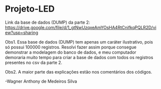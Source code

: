 # Projeto-LED

  Link da base de dados (DUMP) da parte 2: https://drive.google.com/file/d/1_gtNwUzqxeAmYOsHA4RtCnifkqPQLR2D/view?usp=sharing

  Obs1. Essa base de dados (DUMP) tem apenas um caráter ilustrativo, pois só possui 100000 registros. Resolvi fazer assim porque consegue demonstrar a 
modelagem do banco de dados, e meu computador demoraria muito tempo para criar a base de dados com todos os registros presentes no csv da parte 2.

  Obs2. A maior parte das explicações estão nos comentários dos códigos.
  

  -Wagner Anthony de Medeiros Silva
